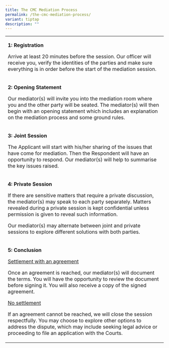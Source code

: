 ```yaml
---
title: The CMC Mediation Process
permalink: /the-cmc-mediation-process/
variant: tiptap
description: ""
---
```

<table style="minWidth: 50px">
<colgroup>
<col>
<col>
</colgroup>
<tbody>
<tr>
<td rowspan="1" colspan="2">
<p><strong>1: Registration</strong>
</p>
<p>Arrive at least 20 minutes before the session. Our officer will receive
you, verify the identities of the parties and make sure everything is in
order before the start of the mediation session.</p>
</td>
</tr>
<tr>
<td rowspan="1" colspan="2">
<p></p>
<p><strong>2: Opening Statement</strong>
</p>
<p>Our mediator(s) will invite you into the mediation room where you and
the other party will be seated. The mediator(s) will then begin with an
opening statement which includes an explanation on the mediation process
and some ground rules.</p>
</td>
</tr>
<tr>
<td rowspan="1" colspan="2">
<p></p>
<p><strong>3: Joint Session</strong>
</p>
<p>The Applicant will start with his/her sharing of the issues that have
come for mediation. Then the Respondent will have an opportunity to respond.
Our mediator(s) will help to summarise the key issues raised.&nbsp;</p>
</td>
</tr>
<tr>
<td rowspan="1" colspan="2">
<p></p>
<p><strong>4: Private Session</strong>
</p>
<p>If there are sensitive matters that require a private discussion, the
mediator(s) may speak to each party separately. Matters revealed during
a private session is kept confidential unless permission is given to reveal
such information.</p>
<p>Our mediator(s) may alternate between joint and private sessions to explore
different solutions with both parties.</p>
</td>
</tr>
<tr>
<td rowspan="1" colspan="2">
<p></p>
<p><strong>5: Conclusion</strong>
</p>
<p></p>
<p><u>Settlement with an agreement</u>
</p>
<p>Once an agreement is reached, our mediator(s) will document the terms.
You will have the opportunity to review the document before signing it.
You will also receive a copy of the signed agreement.&nbsp; &nbsp;</p>
<p></p>
<p><u>No settlement</u>
</p>
<p>If an agreement cannot be reached, we will close the session respectfully.
You may choose to explore other options to address the dispute, which may
include seeking legal advice or proceeding to file an application with
the Courts.&nbsp;</p>
</td>
</tr>
</tbody>
</table>
<p></p>
<p></p>
<p></p>
